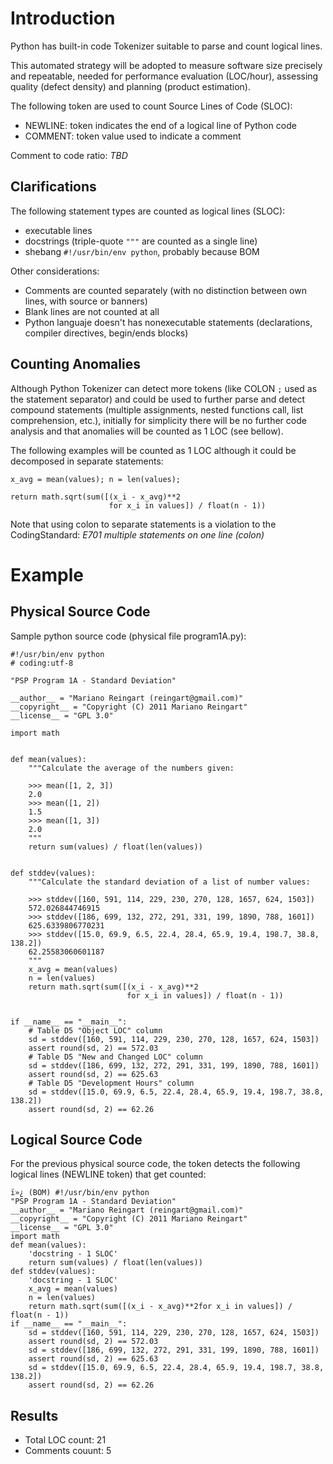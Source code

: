 # Introduction #

Python has built-in code Tokenizer suitable to parse and count logical lines.

This automated strategy will be adopted to measure software size precisely and repeatable, needed for performance evaluation (LOC/hour), assessing quality (defect density) and planning (product estimation).

The following token are used to count Source Lines of Code (SLOC):
  * NEWLINE: token indicates the end of a logical line of Python code
  * COMMENT: token value used to indicate a comment

Comment to code ratio: _TBD_

## Clarifications ##

The following statement types are counted as logical lines (SLOC):
  * executable lines
  * docstrings (triple-quote `"""` are counted as a single line)
  * shebang `#!/usr/bin/env python`, probably because BOM

Other considerations:
  * Comments are counted separately (with no distinction between own lines, with source or banners)
  * Blank lines are not counted at all
  * Python languaje doesn't has nonexecutable statements (declarations, compiler directives, begin/ends blocks)

## Counting Anomalies ##

Although Python Tokenizer can detect more tokens (like COLON `;` used as the statement separator) and could be used to further parse and detect compound statements (multiple assignments, nested functions call, list comprehension, etc.), initially for simplicity there will be no further code analysis and that anomalies will be counted as 1 LOC (see bellow).

The following examples will be counted as 1 LOC although it could be decomposed in separate statements:

```
x_avg = mean(values); n = len(values);
```

```
return math.sqrt(sum([(x_i - x_avg)**2 
                      for x_i in values]) / float(n - 1))
```

Note that using colon to separate statements is a violation to the CodingStandard: _E701 multiple statements on one line (colon)_

# Example #

## Physical Source Code ##

Sample python source code (physical file program1A.py):
```
﻿#!/usr/bin/env python
# coding:utf-8

"PSP Program 1A - Standard Deviation"

__author__ = "Mariano Reingart (reingart@gmail.com)"
__copyright__ = "Copyright (C) 2011 Mariano Reingart"
__license__ = "GPL 3.0"

import math


def mean(values):
    """Calculate the average of the numbers given:
    
    >>> mean([1, 2, 3])
    2.0
    >>> mean([1, 2])
    1.5
    >>> mean([1, 3])
    2.0
    """
    return sum(values) / float(len(values))


def stddev(values):
    """Calculate the standard deviation of a list of number values:
    
    >>> stddev([160, 591, 114, 229, 230, 270, 128, 1657, 624, 1503])
    572.026844746915
    >>> stddev([186, 699, 132, 272, 291, 331, 199, 1890, 788, 1601])
    625.6339806770231
    >>> stddev([15.0, 69.9, 6.5, 22.4, 28.4, 65.9, 19.4, 198.7, 38.8, 138.2])
    62.25583060601187
    """
    x_avg = mean(values)
    n = len(values)
    return math.sqrt(sum([(x_i - x_avg)**2 
                          for x_i in values]) / float(n - 1))


if __name__ == "__main__":
    # Table D5 "Object LOC" column
    sd = stddev([160, 591, 114, 229, 230, 270, 128, 1657, 624, 1503])
    assert round(sd, 2) == 572.03
    # Table D5 "New and Changed LOC" column
    sd = stddev([186, 699, 132, 272, 291, 331, 199, 1890, 788, 1601])
    assert round(sd, 2) == 625.63
    # Table D5 "Development Hours" column
    sd = stddev([15.0, 69.9, 6.5, 22.4, 28.4, 65.9, 19.4, 198.7, 38.8, 138.2])
    assert round(sd, 2) == 62.26
```

## Logical Source Code ##

For the previous physical source code, the token detects the following logical lines (NEWLINE token) that get counted:

```
ï»¿ (BOM) #!/usr/bin/env python
"PSP Program 1A - Standard Deviation"
__author__ = "Mariano Reingart (reingart@gmail.com)"
__copyright__ = "Copyright (C) 2011 Mariano Reingart"
__license__ = "GPL 3.0"
import math
def mean(values):
    'docstring - 1 SLOC'
    return sum(values) / float(len(values))
def stddev(values):
    'docstring - 1 SLOC'
    x_avg = mean(values)
    n = len(values)
    return math.sqrt(sum([(x_i - x_avg)**2for x_i in values]) / float(n - 1))
if __name__ == "__main__":
    sd = stddev([160, 591, 114, 229, 230, 270, 128, 1657, 624, 1503])
    assert round(sd, 2) == 572.03
    sd = stddev([186, 699, 132, 272, 291, 331, 199, 1890, 788, 1601])
    assert round(sd, 2) == 625.63
    sd = stddev([15.0, 69.9, 6.5, 22.4, 28.4, 65.9, 19.4, 198.7, 38.8, 138.2])
    assert round(sd, 2) == 62.26
```

## Results ##
  * Total LOC count: 21
  * Comments couunt: 5